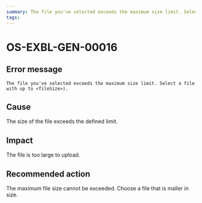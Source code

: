 ```yaml
---
summary: The file you've selected exceeds the maximum size limit. Select a file with up to <fileSize>). 
tags:
---
```


# OS-EXBL-GEN-00016

## Error message

`The file you've selected exceeds the maximum size limit. Select a file with up to <fileSize>).`

## Cause

The size of the file exceeds the defined limit.

## Impact

The file is too large to upload. 

## Recommended action

The maximum file size cannot be exceeded. Choose a file that is maller in size.
